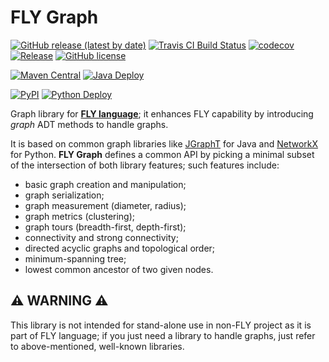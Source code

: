 # FLY Graph

[![GitHub release (latest by date)](https://img.shields.io/github/v/release/bissim/FLY-graph)](https://github.com/bissim/FLY-graph/releases) [![Travis CI Build Status](https://travis-ci.com/bissim/FLY-graph.svg?branch=master)](https://travis-ci.com/bissim/FLY-graph) [![codecov](https://codecov.io/gh/bissim/FLY-graph/branch/master/graph/badge.svg)](https://codecov.io/gh/bissim/FLY-graph) [![Release](https://github.com/bissim/FLY-graph/workflows/Release/badge.svg)](https://github.com/bissim/FLY-graph/releases) [![GitHub license](https://img.shields.io/github/license/bissim/FLY-graph?logo=open-source-initiative)](https://github.com/bissim/FLY-graph/blob/master/LICENCE)

[![Maven Central](https://img.shields.io/maven-central/v/io.github.bissim/fly-graph)](https://search.maven.org/search?q=g:io.github.bissim%20AND%20a:fly-graph) [![Java Deploy](https://github.com/bissim/FLY-graph/workflows/Java%20Deploy/badge.svg)](https://github.com/bissim/FLY-graph/packages)

[![PyPI](https://img.shields.io/pypi/v/fly-graph)](https://pypi.org/project/fly-graph/) [![Python Deploy](https://github.com/bissim/FLY-graph/workflows/Python%20Deploy/badge.svg)](https://pypi.org/project/fly-graph/)

Graph library for [**FLY language**](https://github.com/spagnuolocarmine/FLY-language); it enhances FLY capability by introducing *graph* ADT methods to handle graphs.

It is based on common graph libraries like [JGraphT](https://github.com/jgrapht/jgrapht) for Java and [NetworkX](https://github.com/networkx/networkx) for Python. **FLY Graph** defines a common API by picking a minimal subset of the intersection of both library features; such features include:

- basic graph creation and manipulation;
- graph serialization;
- graph measurement (diameter, radius);
- graph metrics (clustering);
- graph tours (breadth-first, depth-first);
- connectivity and strong connectivity;
- directed acyclic graphs and topological order;
- minimum-spanning tree;
- lowest common ancestor of two given nodes.

## ⚠️ WARNING ⚠️

This library is not intended for stand-alone use in non-FLY project as it is part of FLY language; if you just need a library to handle graphs, just refer to above-mentioned, well-known libraries.
